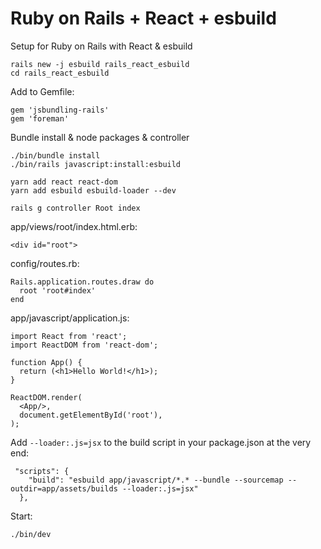# Ruby on Rails + React + esbuild
Setup for Ruby on Rails with React &amp; esbuild



```
rails new -j esbuild rails_react_esbuild
cd rails_react_esbuild
```

Add to Gemfile:
```
gem 'jsbundling-rails'
gem 'foreman'
```

Bundle install & node packages & controller
```
./bin/bundle install
./bin/rails javascript:install:esbuild

yarn add react react-dom
yarn add esbuild esbuild-loader --dev

rails g controller Root index
```

app/views/root/index.html.erb:
```
<div id="root">
```

config/routes.rb:
```
Rails.application.routes.draw do
  root 'root#index'
end
```

app/javascript/application.js:
```
import React from 'react';
import ReactDOM from 'react-dom';

function App() {
  return (<h1>Hello World!</h1>);
}

ReactDOM.render(
  <App/>,
  document.getElementById('root'),
);
```


Add `--loader:.js=jsx` to the build script in your package.json at the very end:
```
 "scripts": {
    "build": "esbuild app/javascript/*.* --bundle --sourcemap --outdir=app/assets/builds --loader:.js=jsx"
  },
```

Start:
```
./bin/dev
```
